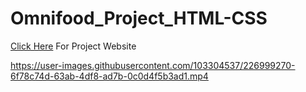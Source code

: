 # Omnifood_Project_HTML-CSS

[Click Here](https://omnifood-manthya.netlify.app) For Project Website



https://user-images.githubusercontent.com/103304537/226999270-6f78c74d-63ab-4df8-ad7b-0c0d4f5b3ad1.mp4

